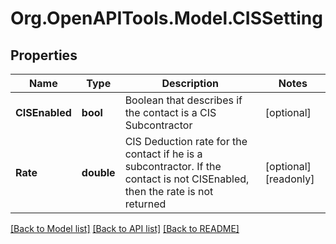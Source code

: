 # Org.OpenAPITools.Model.CISSetting

## Properties

Name | Type | Description | Notes
------------ | ------------- | ------------- | -------------
**CISEnabled** | **bool** | Boolean that describes if the contact is a CIS Subcontractor | [optional] 
**Rate** | **double** | CIS Deduction rate for the contact if he is a subcontractor. If the contact is not CISEnabled, then the rate is not returned | [optional] [readonly] 

[[Back to Model list]](../README.md#documentation-for-models) [[Back to API list]](../README.md#documentation-for-api-endpoints) [[Back to README]](../README.md)

